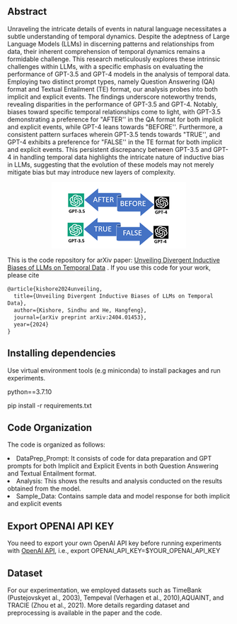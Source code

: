 ## Abstract

Unraveling the intricate details of events in natural language necessitates a subtle understanding of temporal dynamics. Despite the adeptness of Large Language Models (LLMs) in discerning patterns and relationships from data, their inherent comprehension of temporal dynamics remains a formidable challenge. This research meticulously explores these intrinsic challenges within LLMs, with a specific emphasis on evaluating the performance of GPT-3.5 and GPT-4 models in the analysis of temporal data. Employing two distinct prompt types, namely Question Answering (QA) format and Textual Entailment (TE) format, our analysis probes into both implicit and explicit events. The findings underscore noteworthy trends, revealing disparities in the performance of GPT-3.5 and GPT-4. Notably, biases toward specific temporal relationships come to light, with GPT-3.5 demonstrating a preference for "AFTER'' in the QA format for both implicit and explicit events, while GPT-4 leans towards "BEFORE''. Furthermore, a consistent pattern surfaces wherein GPT-3.5 tends towards "TRUE'', and GPT-4 exhibits a preference for "FALSE'' in the TE format for both implicit and explicit events. This persistent discrepancy between GPT-3.5 and GPT-4 in handling temporal data highlights the intricate nature of inductive bias in LLMs, suggesting that the evolution of these models may not merely mitigate bias but may introduce new layers of complexity.

<p align="center" width="100%">
    <img  src="https://github.com/SindhuKRao/LLM_temporal_Bias/blob/main/LLM_Temporal_Bias.png?raw=true)"> 
</p>

This is the code repository for arXiv paper: 
[Unveiling Divergent Inductive Biases of LLMs on Temporal Data](https://arxiv.org/abs/2404.01453) . If you use this code for your work, please cite

```
@article{kishore2024unveiling,
  title={Unveiling Divergent Inductive Biases of LLMs on Temporal Data},
  author={Kishore, Sindhu and He, Hangfeng},
  journal={arXiv preprint arXiv:2404.01453},
  year={2024}
}
```

## Installing dependencies
Use virtual environment tools (e.g miniconda) to install packages and run experiments.

python==3.7.10

pip install -r requirements.txt


## Code Organization
The code is organized as follows:
<li>DataPrep_Prompt: It consists of code for data preparation and GPT prompts for both Implicit and Explicit Events in both Question Answering and Textual Entailment format.</li>
<li>Analysis: This shows the results and analysis conducted on the results obtained from the model.</li>
<li>Sample_Data: Contains sample data and model response for both implicit and explicit events</li>



## Export OPENAI API KEY
You need to export your own OpenAI API key before running experiments with [OpenAI API](https://openai.com/product), i.e., export OPENAI_API_KEY=$YOUR_OPENAI_API_KEY

## Dataset
 For our experimentation, we employed datasets such as TimeBank (Pustejovskyet al., 2003), Tempeval (Verhagen et al., 2010),AQUAINT, and TRACIE (Zhou et al., 2021). More details regarding dataset and  preprocessing is available in the paper and the code.



